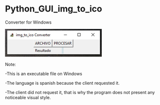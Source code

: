 # Python_GUI_img_to_ico
Converter for Windows


![image program](image_to_ico.jpg)

Note: 

-This is an executable file on Windows

-The language is spanish because the client requested it.

-The client did not request it, that is why the program does not present any noticeable visual style.
